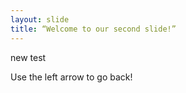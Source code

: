```yaml
---
layout: slide
title: “Welcome to our second slide!”
---
```

new test

Use the left arrow to go back!
